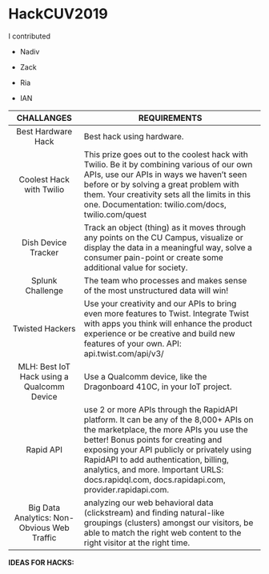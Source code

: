 # HackCUV2019

I contributed
- Nadiv
* Zack
- Ria
* IAN


| **CHALLANGES**                 | **REQUIREMENTS** |
|:----------------------:|--------------|
| Best Hardware Hack | Best hack using hardware. |
| Coolest Hack with Twilio | This prize goes out to the coolest hack with Twilio. Be it by combining various of our own APIs, use our APIs in ways we haven’t seen before or by solving a great problem with them. Your creativity sets all the limits in this one. Documentation: twilio.com/docs, twilio.com/quest
| Dish Device Tracker | Track an object (thing) as it moves through any points on the CU Campus, visualize or display the data in a meaningful way, solve a consumer pain-point or create some additional value for society. |
| Splunk Challenge | The team who processes and makes sense of the most unstructured data will win! |
| Twisted Hackers | Use your creativity and our APIs to bring even more features to Twist. Integrate Twist with apps you think will enhance the product experience or be creative and build new features of your own. API: api.twist.com/api/v3/ |
| MLH: Best IoT Hack using a Qualcomm Device | Use a Qualcomm device, like the Dragonboard 410C, in your IoT project. |
| Rapid API |  use 2 or more APIs through the RapidAPI platform. It can be any of the 8,000+ APIs on the marketplace, the more APIs you use the better! Bonus points for creating and exposing your API publicly or privately using RapidAPI to add authentication, billing, analytics, and more. Important URLS: docs.rapidql.com, docs.rapidapi.com, provider.rapidapi.com.|
| Big Data Analytics: Non-Obvious Web Traffic | analyzing our web behavioral data (clickstream) and finding natural-like groupings (clusters) amongst our visitors, be able to match the right web content to the right visitor at the right time. |









**IDEAS FOR HACKS:**



